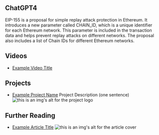 ## ChatGPT4

EIP-155 is a proposal for simple replay attack protection in Ethereum. It introduces a new parameter called CHAIN_ID, which is a unique identifier for each Ethereum network. This parameter is included in the transaction data and helps prevent replay attacks on different networks. The proposal also includes a list of Chain IDs for different Ethereum networks.

## Videos

- [Example Video Title](https://www.youtube.com/watch?v=TDGq4aeevgY)

## Projects

- [Example Project Name](https://xxxx.xxx/xxxxx) Project Description (one sentence) ![this is an img's alt for the project logo](https://xxxx.xxx/project-logo.xxx)

## Further Reading

- [Example Article Title](https://xxxx.xxx/xxxxx) ![this is an img's alt for the article cover](https://xxxx.xxx/article-cover.xxx)

